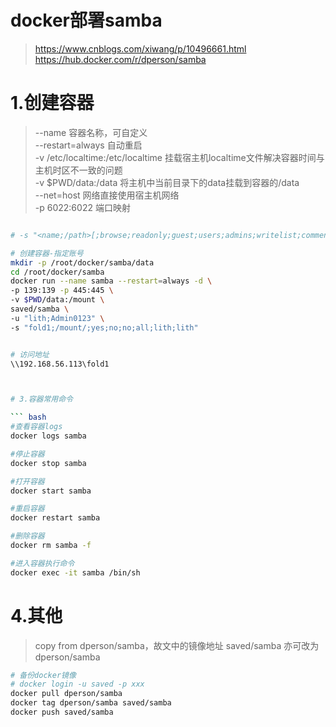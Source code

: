 # docker部署samba
> https://www.cnblogs.com/xiwang/p/10496661.html
> https://hub.docker.com/r/dperson/samba


# 1.创建容器
> --name 容器名称，可自定义  
> --restart=always 自动重启  
> -v /etc/localtime:/etc/localtime 挂载宿主机localtime文件解决容器时间与主机时区不一致的问题  
> -v $PWD/data:/data 将主机中当前目录下的data挂载到容器的/data  
> --net=host 网络直接使用宿主机网络  
> -p 6022:6022 端口映射  


``` bash

# -s "<name;/path>[;browse;readonly;guest;users;admins;writelist;comment]"

# 创建容器-指定账号
mkdir -p /root/docker/samba/data
cd /root/docker/samba
docker run --name samba --restart=always -d \
-p 139:139 -p 445:445 \
-v $PWD/data:/mount \
saved/samba \
-u "lith;Admin0123" \
-s "fold1;/mount/;yes;no;no;all;lith;lith"


# 访问地址
\\192.168.56.113\fold1



# 3.容器常用命令

``` bash
#查看容器logs
docker logs samba

#停止容器
docker stop samba

#打开容器
docker start samba

#重启容器
docker restart samba

#删除容器
docker rm samba -f

#进入容器执行命令
docker exec -it samba /bin/sh
```



# 4.其他
> copy from dperson/samba，故文中的镜像地址 saved/samba 亦可改为 dperson/samba  
``` bash
# 备份docker镜像
# docker login -u saved -p xxx
docker pull dperson/samba
docker tag dperson/samba saved/samba
docker push saved/samba
```